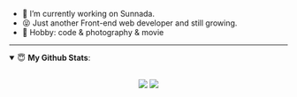 
- 🔭 I’m currently working on Sunnada.
- 😝 Just another Front-end web developer and still growing.
- 🏓 Hobby: code & photography & movie

---

<details open>
 <summary> 😇 <b>My Github Stats</b>: </summary>
<br>
<p align = "center">
  <img src = "https://github-readme-stats.vercel.app/api?username=ZephyrAndMoon&show_icons=true&line_height=33&count_private=true&theme=radical&hide_border=true">
  <img src = "https://github-readme-stats.vercel.app/api/top-langs/?username=ZephyrAndMoon&theme=radical&hide_border=true&line_height=33&layout=compact">
</p>
</details>
